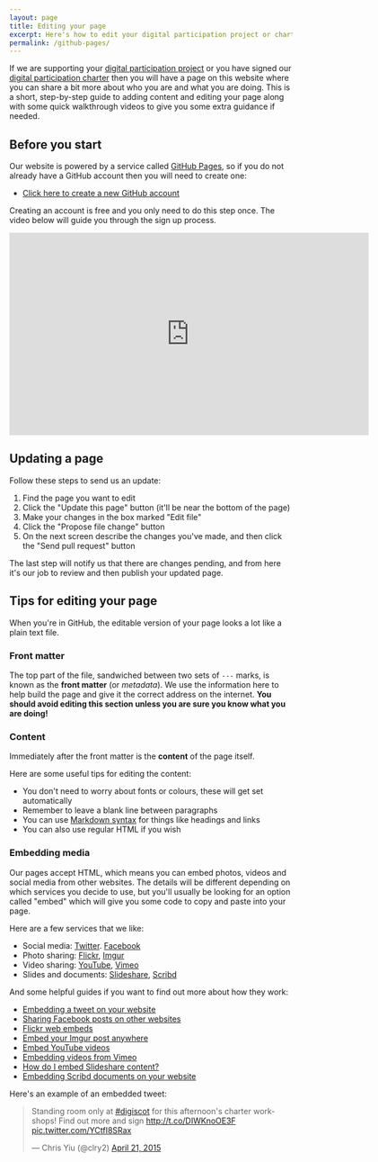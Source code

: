 ```yaml
---
layout: page
title: Editing your page
excerpt: Here's how to edit your digital participation project or charter signatory page.
permalink: /github-pages/
---
```


If we are supporting your [digital participation project](/projects/) or you have signed our [digital participation charter](/charter/) then you will have a page on this website where you can share a bit more about who you are and what you are doing. This is a short, step-by-step guide to adding content and editing your page along with some quick walkthrough videos to give you some extra guidance if needed.

## Before you start

Our website is powered by a service called [GitHub Pages](https://pages.github.com/), so if you do not already have a GitHub account then you will need to create one:

* [Click here to create a new GitHub account](https://github.com/join)

Creating an account is free and you only need to do this step once.  The video below will guide you through the sign up process.

<iframe width="640" height="360" src="https://www.youtube.com/embed/EVorj_yZ6M0?rel=0" frameborder="0" allowfullscreen></iframe>

## Updating a page

Follow these steps to send us an update:

1. Find the page you want to edit
2. Click the "Update this page" button (it'll be near the bottom of the page)
3. Make your changes in the box marked "Edit file"
4. Click the "Propose file change" button
5. On the next screen describe the changes you've made, and then click the "Send pull request" button

The last step will notify us that there are changes pending, and from here it's our job to review and then publish your updated page.

## Tips for editing your page

When you're in GitHub, the editable version of your page looks a lot like a plain text file.

### Front matter

The top part of the file, sandwiched between two sets of `---` marks, is known as the **front matter** (or *metadata*). We use the information here to help build the page and give it the correct address on the internet. **You should avoid editing this section unless you are sure you know what you are doing!**

### Content

Immediately after the front matter is the **content** of the page itself.

Here are some useful tips for editing the content:

* You don't need to worry about fonts or colours, these will get set automatically
* Remember to leave a blank line between paragraphs
* You can use [Markdown syntax](https://help.github.com/articles/markdown-basics/) for things like headings and links
* You can also use regular HTML if you wish

### Embedding media

Our pages accept HTML, which means you can embed photos, videos and social media from other websites. The details will be different depending on which services you decide to use, but you'll usually be looking for an option called "embed" which will give you some code to copy and paste into your page.

Here are a few services that we like:

* Social media: [Twitter](https://twitter.com). [Facebook](https://www.facebook.com)
* Photo sharing: [Flickr](https://flickr.com), [Imgur](http://imgur.com/)
* Video sharing: [YouTube](https://youtube.com), [Vimeo](https://vimeo.com/)
* Slides and documents: [Slideshare](http://www.slideshare.net), [Scribd](https://www.scribd.com)

And some helpful guides if you want to find out more about how they work:

* [Embedding a tweet on your website](https://support.twitter.com/articles/20169559-embedding-a-tweet-on-your-website-or-blog)
* [Sharing Facebook posts on other websites](https://www.facebook.com/help/692720347411816/)
* [Flickr web embeds](https://help.yahoo.com/kb/flickr/flickr-web-embeds-sln22515.html)
* [Embed your Imgur post anywhere](http://imgur.com/blog/2015/04/07/embed-your-post-anywhere/)
* [Embed YouTube videos](https://support.google.com/youtube/answer/171780?hl=en-GB)
* [Embedding videos from Vimeo](https://vimeo.com/help/faq/sharing-videos/embedding-videos)
* [How do I embed Slideshare content?](http://help.slideshare.com/entries/58887-What-is-embedding-How-do-I-embed-content-)
* [Embedding Scribd documents on your website](https://www.scribd.com/developers)

Here's an example of an embedded tweet:

<blockquote class="twitter-tweet" lang="en"><p>Standing room only at <a href="https://twitter.com/hashtag/digiscot?src=hash">#digiscot</a> for this afternoon&#39;s charter workshops! Find out more and sign <a href="http://t.co/DIWKnoOE3F">http://t.co/DIWKnoOE3F</a> <a href="http://t.co/YCtfI8SRax">pic.twitter.com/YCtfI8SRax</a></p>&mdash; Chris Yiu (@clry2) <a href="https://twitter.com/clry2/status/590502283982610432">April 21, 2015</a></blockquote>
<script async src="//platform.twitter.com/widgets.js" charset="utf-8"></script>
